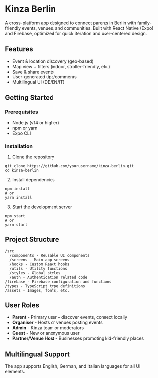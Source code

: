 # Kinza Berlin

A cross-platform app designed to connect parents in Berlin with family-friendly events, venues, and communities. Built with React Native (Expo) and Firebase, optimized for quick iteration and user-centered design.

## Features

- Event & location discovery (geo-based)
- Map view + filters (indoor, stroller-friendly, etc.)
- Save & share events
- User-generated tips/comments
- Multilingual UI (DE/EN/IT)

## Getting Started

### Prerequisites

- Node.js (v14 or higher)
- npm or yarn
- Expo CLI

### Installation

1. Clone the repository
```
git clone https://github.com/yourusername/kinza-berlin.git
cd kinza-berlin
```

2. Install dependencies
```
npm install
# or
yarn install
```

3. Start the development server
```
npm start
# or
yarn start
```

## Project Structure

```
/src
  /components - Reusable UI components
  /screens - Main app screens
  /hooks - Custom React hooks
  /utils - Utility functions
  /styles - Global styles
  /auth - Authentication related code
/firebase - Firebase configuration and functions
/types - TypeScript type definitions
/assets - Images, fonts, etc.
```

## User Roles

- **Parent** - Primary user – discover events, connect locally
- **Organiser** - Hosts or venues posting events
- **Admin** - Kinza team or moderators
- **Guest** - New or anonymous user
- **Partner/Venue Host** - Businesses promoting kid-friendly places

## Multilingual Support

The app supports English, German, and Italian languages for all UI elements.
